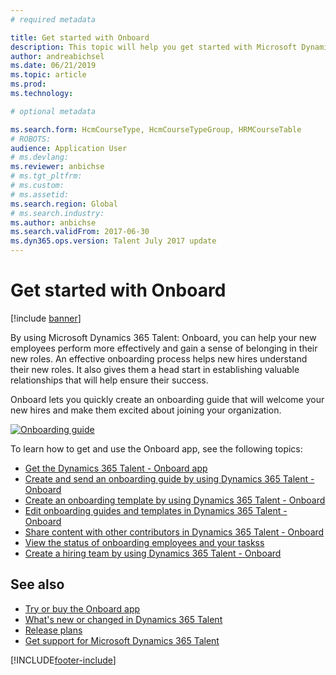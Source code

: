 ```yaml
---
# required metadata

title: Get started with Onboard
description: This topic will help you get started with Microsoft Dynamics 365 Talent - Onboard. Onboard helps your new hires get off to a strong start by giving them a guide that takes them smoothly through the onboarding process.
author: andreabichsel
ms.date: 06/21/2019
ms.topic: article
ms.prod:
ms.technology:

# optional metadata

ms.search.form: HcmCourseType, HcmCourseTypeGroup, HRMCourseTable
# ROBOTS:
audience: Application User
# ms.devlang:
ms.reviewer: anbichse
# ms.tgt_pltfrm:
# ms.custom:
# ms.assetid:
ms.search.region: Global
# ms.search.industry:
ms.author: anbichse
ms.search.validFrom: 2017-06-30
ms.dyn365.ops.version: Talent July 2017 update
---
```


# Get started with Onboard

[!include [banner](includes/banner.md)]

By using Microsoft Dynamics 365 Talent: Onboard, you can help your new employees perform more effectively and gain a sense of belonging in their new roles. An effective onboarding process helps new hires understand their new roles. It also gives them a head start in establishing valuable relationships that will help ensure their success.

Onboard lets you quickly create an onboarding guide that will welcome your new hires and make them excited about joining your organization.

[![Onboarding guide](./media/onboard-onboarding-guide.png)](./media/onboard-onboarding-guide.png)

To learn how to get and use the Onboard app, see the following topics:

- [Get the Dynamics 365 Talent - Onboard app](./onboard-get-app.md)
- [Create and send an onboarding guide by using Dynamics 365 Talent - Onboard](./onboard-create-guide.md)
- [Create an onboarding template by using Dynamics 365 Talent - Onboard](./onboard-create-template.md)
- [Edit onboarding guides and templates in Dynamics 365 Talent - Onboard](./onboard-edit-guides-templates.md)
- [Share content with other contributors in Dynamics 365 Talent - Onboard](./onboard-share-template.md)
- [View the status of onboarding employees and your taskss](./onboard-view-status.md)
- [Create a hiring team by using Dynamics 365 Talent - Onboard](./onboard-create-team.md)

## See also

- [Try or buy the Onboard app](https://dynamics.microsoft.com/talent/onboard/)
- [What's new or changed in Dynamics 365 Talent](./whats-new.md)
- [Release plans](/business-applications-release-notes/index)
- [Get support for Microsoft Dynamics 365 Talent](./talent-support.md)


[!INCLUDE[footer-include](../includes/footer-banner.md)]
